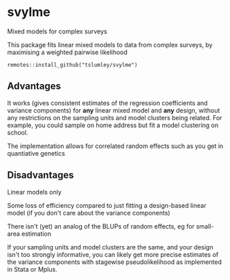 # svylme
Mixed models for complex surveys

This package fits linear mixed models to data from complex surveys, by maximising a weighted pairwise likelihood

```
remotes::install_github("tslumley/svylme")
```

## Advantages

It works (gives consistent estimates of the regression coefficients and variance components) for **any** linear mixed model and **any** design, without any restrictions on the sampling units
and model clusters being related. For example, you could sample on home address but fit a model clustering on school.

The implementation allows for correlated random effects such as you get in quantiative genetics

## Disadvantages

Linear models only

Some loss of efficiency compared to just fitting a design-based linear model (if you don't care about the variance components)

There isn't (yet) an analog of the BLUPs of random effects, eg for small-area estimation

If your sampling units and model clusters are the same, and your design isn't too strongly informative, you can likely get more precise estimates of the variance components with
stagewise pseudolikelihood as implemented in Stata or Mplus. 
